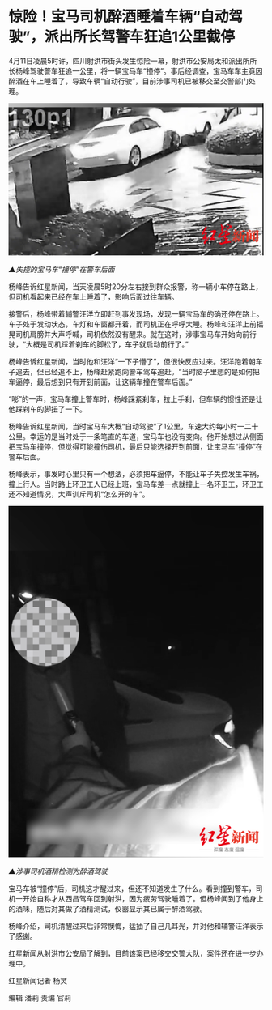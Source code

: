# 惊险！宝马司机醉酒睡着车辆“自动驾驶”，派出所长驾警车狂追1公里截停

4月11日凌晨5时许，四川射洪市街头发生惊险一幕，射洪市公安局太和派出所所长杨峰驾驶警车狂追一公里，将一辆宝马车“撞停”。事后经调查，宝马车车主竟因醉酒在车上睡着了，导致车辆“自动行驶”，目前涉事司机已被移交至交警部门处理。

![ca4e22049387c124978261e3765c1fec.jpg](https://raw.githubusercontent.com/qqhsx/qqnews_image/main/2024/04/12/惊险！宝马司机醉酒睡着车辆“自动驾驶”，派出所长驾警车狂追1公里截停/ca4e22049387c124978261e3765c1fec.jpg)

 _▲失控的宝马车“撞停”在警车后面_

杨峰告诉红星新闻，当天凌晨5时20分左右接到群众报警，称一辆小车停在路上，但司机看起来已经在车上睡着了，影响后面过往车辆。

接警后，杨峰带着辅警汪洋立即赶到事发现场，发现一辆宝马车的确还停在路上。车子处于发动状态，车灯和车窗都开着，而司机正在呼呼大睡。杨峰和汪洋上前摇晃司机肩膀并大声呼喊，司机依然没有醒来。就在这时，涉事宝马车开始向前行驶，“大概是司机踩着刹车的脚松了，车子就启动前行了。”

杨峰告诉红星新闻，当时他和汪洋“一下子懵了”，但很快反应过来。汪洋跑着朝车子追去，但已经追不上，杨峰赶紧跑向警车驾车追赶。“当时脑子里想的是如何把车逼停，最后想到只有开到前面，让这辆车撞在警车后面。”

“嘭”的一声，宝马车撞上警车时，杨峰踩紧刹车，拉上手刹，但车辆的惯性还是让他踩刹车的脚扭了一下。

杨峰告诉红星新闻，当时宝马车大概“自动驾驶”了1公里，车速大约每小时一二十公里。幸运的是当时处于一条笔直的车道，宝马车也没有变向。他开始想过从侧面把宝马车撞停，但觉得可能撞伤司机，最后只能选择开到前面，让宝马车“撞停”在警车后面。

杨峰表示，事发时心里只有一个想法，必须把车逼停，不能让车子失控发生车祸，撞上行人。当时路上环卫工人已经上班，宝马车差一点就撞上一名环卫工，环卫工还不知道情况，大声训斥司机“怎么开的车”。

![7ef157750d01af4914773c7918c3b76c.jpg](https://raw.githubusercontent.com/qqhsx/qqnews_image/main/2024/04/12/惊险！宝马司机醉酒睡着车辆“自动驾驶”，派出所长驾警车狂追1公里截停/7ef157750d01af4914773c7918c3b76c.jpg)

_▲涉事司机酒精检测为醉酒驾驶_

宝马车被“撞停”后，司机这才醒过来，但还不知道发生了什么。看到撞到警车，司机一开始自称才从西昌驾车回到射洪，因为疲劳驾驶睡着了。但杨峰闻到了他身上的酒味，随后对其做了酒精测试，仪器显示其已属于醉酒驾驶。

杨峰介绍，司机清醒过来后非常懊悔，猛抽了自己几耳光，并对他和辅警汪洋表示了感谢。

红星新闻从射洪市公安局了解到，目前该案已经移交交警大队，案件还在进一步办理中。

红星新闻记者 杨灵

编辑 潘莉 责编 官莉

